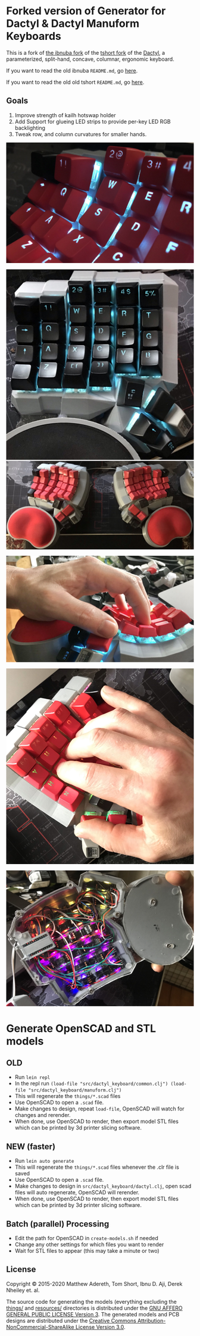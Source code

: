 # Forked version of Generator for Dactyl & Dactyl Manuform Keyboards

This is a fork of [the ibnuba fork](https://github.com/ibnuda/dactyl-keyboard) of the [tshort fork](https://github.com/tshort/dactyl-keyboard) of the [Dactyl](https://github.com/adereth/dactyl-keyboard), a parameterized, split-hand, concave, columnar, ergonomic keyboard.

If you want to read the old ibnuba `README.md`, go [here](README.ibnuba.md).

If you want to read the old old tshort `README.md`, go [here](README.keyboard.md).

## Goals
1. Improve strength of kailh hotswap holder
2. Add Support for glueing LED strips to provide per-key LED RGB backlighting
3. Tweak row, and column curvatures for smaller hands.

![Column Curvature](/resources/hobbit_column_curve.jpg)

![Black Keycap Glamour Shot](/resources/hobbit_black_glamour_shot.jpg)
![Glamour Shot](/resources/hobbit_glamour_shot.jpg)

![Hand Position](/resources/hobbit_hand_position.jpg)

![Pinky Reach](/resources/hobbit_pinky_reach.jpg)

![Clear Bottom](/resources/hobbit_clear_bottom.jpg)

# Generate OpenSCAD and STL models

## OLD
* Run `lein repl`
* In the repl run `(load-file "src/dactyl_keyboard/common.clj") (load-file "src/dactyl_keyboard/manuform.clj")`
* This will regenerate the `things/*.scad` files
* Use OpenSCAD to open a `.scad` file.
* Make changes to design, repeat `load-file`, OpenSCAD will watch for changes and rerender.
* When done, use OpenSCAD to render, then export model STL files which can be printed by 3d printer slicing software.

## NEW (faster)
* Run `lein auto generate`
* This will regenerate the `things/*.scad` files whenever the .clr file is saved
* Use OpenSCAD to open a `.scad` file.
* Make changes to design in `src/dactyl_keyboard/dactyl.clj`, open scad files will auto regenerate, OpenSCAD will rerender.
* When done, use OpenSCAD to render, then export model STL files which can be printed by 3d printer slicing software.

## Batch (parallel) Processing
* Edit the path for OpenSCAD in `create-models.sh` if needed
* Change any other settings for which files you want to render
* Wait for STL files to appear (this may take a minute or two) 

## License
Copyright © 2015-2020 Matthew Adereth, Tom Short, Ibnu D. Aji, Derek Nheiley et. al.

The source code for generating the models (everything excluding the [things/](things/) and [resources/](resources/) directories is distributed under the [GNU AFFERO GENERAL PUBLIC LICENSE Version 3](LICENSE).  The generated models and PCB designs are distributed under the [Creative Commons Attribution-NonCommercial-ShareAlike License Version 3.0](LICENSE-models).
